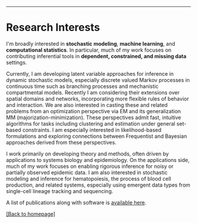 
---
# [](#header-1)Research Interests

I'm broadly interested in __stochastic modeling__, __machine learning__, and __computational statistics__. In particular, much of my work focuses on contributing inferential tools in  __dependent, constrained, and missing data__ settings. 

Currently, I am developing latent variable approaches for inference in dynamic stochastic models, especially discrete valued Markov processes in continuous time such as branching processes and mechanistic compartmental models. Recently I am considering their extensions over spatial domains and networks, incorporating more flexible rules of behavior and interaction. We are also interested in casting these and related problems from an optimization perspective via EM and its generalization MM (majorization-minimization). These perspectives admit fast, intuitive algorithms for tasks including clustering and estimation under general set-based constraints. I am especially interested in likelihood-based formulations and exploring connections between Frequentist and Bayesian approaches derived from these perspectives.

I work primarily on developing theory and methods, often driven by applications to systems biology and epidemiology.  On the applications side, much of my work focuses on enabling rigorous inference for noisy or partially observed epidemic data. I am also interested in stochastic modeling and inference for hematopoiesis, the process of blood cell production, and related systems, especially using emergent data types from single-cell lineage tracking and sequencing. 

A list of publications along with software is [available here](https://jasonxu90.github.io/publications.html).

[ [Back to homepage] ](./)

